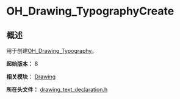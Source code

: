 # OH_Drawing_TypographyCreate

## 概述

用于创建[OH_Drawing_Typography](capi-oh-drawing-typography.md)。

**起始版本：** 8

**相关模块：** [Drawing](capi-drawing.md)

**所在头文件：** [drawing_text_declaration.h](capi-drawing-text-declaration-h.md)

